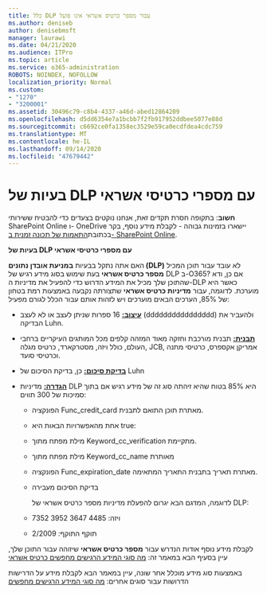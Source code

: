 ```yaml
---
title: כלל DLP עבור מספר כרטיס אשראי אינו פועל
ms.author: deniseb
author: denisebmsft
manager: laurawi
ms.date: 04/21/2020
ms.audience: ITPro
ms.topic: article
ms.service: o365-administration
ROBOTS: NOINDEX, NOFOLLOW
localization_priority: Normal
ms.custom:
- "1270"
- "3200001"
ms.assetid: 30496c79-c8b4-4337-a46d-abed12864209
ms.openlocfilehash: d5dd6354e7a1bcbb7f2fb917952ddbee5077e88d
ms.sourcegitcommit: c6692ce0fa1358ec3529e59ca0ecdfdea4cdc759
ms.translationtype: MT
ms.contentlocale: he-IL
ms.lasthandoff: 09/14/2020
ms.locfileid: "47679442"
---
```

# <a name="dlp-issues-with-credit-card-numbers"></a>בעיות של DLP עם מספרי כרטיסי אשראי

**חשוב**: בתקופה חסרת תקדים זאת, אנחנו נוקטים בצעדים כדי להבטיח ששירותי SharePoint Online ו- OneDrive יישארו בזמינות גבוהה - לקבלת מידע נוסף, בקר בכתובת[התאמות של תכונה זמנית ב- SharePoint Online](https://aka.ms/ODSPAdjustments).

**בעיות של DLP עם מספרי כרטיסי אשראי**

האם אתה נתקל בבעיות **במניעת אובדן נתונים (DLP)** לא עובד עבור תוכן המכיל **מספר כרטיס אשראי** בעת שימוש בסוג מידע רגיש של DLP ב-O365? אם כן, ודא שהתוכן שלך מכיל את המידע הדרוש כדי להפעיל את מדיניות ה-DLP כאשר היא מוערכת. לדוגמה, עבור **מדיניות כרטיס אשראי** שתצורתה נקבעה באמצעות רמת בטחון של 85%, הערכים הבאים מוערכים ויש לזהות אותם עבור הכלל לגורם מפעיל:
  
- **[עיצוב:](https://docs.microsoft.com/microsoft-365/compliance/sensitive-information-type-entity-definitions#format-19)** 16 ספרות שניתן לעצב או לא לעצב (dddddddddddddddd) ולהעביר את הבדיקה Luhn.

- **[תבנית:](https://docs.microsoft.com/microsoft-365/compliance/sensitive-information-type-entity-definitions#pattern-19)** תבנית מורכבת וחזקה מאוד המזהה קלפים מכל המותגים העיקריים ברחבי העולם, כולל ויזה, מסטרקארד, כרטיס מגלה, JCB, אמריקן אקספרס, כרטיסי מתנה וכרטיסי סועד.

- **[בדיקת סיכום:](https://docs.microsoft.com/microsoft-365/compliance/sensitive-information-type-entity-definitions#checksum-19)** כן, בדיקת הסיכום של Luhn

- **[הגדרה:](https://docs.microsoft.com/microsoft-365/compliance/sensitive-information-type-entity-definitions#definition-19)** מדיניות DLP היא 85% בטוח שהיא זיהתה סוג זה של מידע רגיש אם בתוך סמיכות של 300 תווים:

  - הפונקציה Func_credit_card מאתרת תוכן התואם לתבנית.

  - אחת מהאפשרויות הבאות היא true:

  - מילת מפתח מתוך Keyword_cc_verification מתקיימת.

  - מילת מפתח מתוך Keyword_cc_name מאותרת

  - הפונקציה Func_expiration_date מאתרת תאריך בתבנית התאריך המתאימה.

  - בדיקת הסיכום מעבירה

    לדוגמה, המדגם הבא יגרום להפעלת מדיניות מספר כרטיס אשראי של DLP:

  - ויזה: 4485 3647 3952 7352
  
  - תוקף התוקף: 2/2009

לקבלת מידע נוסף אודות הנדרש עבור **מספר כרטיס אשראי** שיזוהה עבור התוכן שלך, עיין בסעיף הבא במאמר זה: [מה סוגי המידע הרגישים מחפשים כרטיס אשראי](https://docs.microsoft.com/microsoft-365/compliance/sensitive-information-type-entity-definitions#credit-card-number)
  
באמצעות סוג מידע מוכלל אחר שונה, עיין במאמר הבא לקבלת מידע על הדרישות הדרושות עבור סוגים אחרים: [מה סוגי המידע הרגישים מחפשים](https://docs.microsoft.com/microsoft-365/compliance/sensitive-information-type-entity-definitions)
  